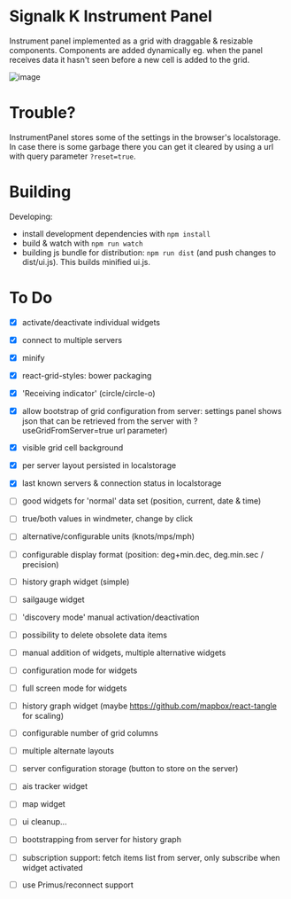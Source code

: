 Signalk K Instrument Panel
===============

Instrument panel implemented as a grid with draggable &amp; resizable components. Components are added dynamically eg. when the panel receives data it hasn't seen before a new cell is added to the grid.

![image](https://cloud.githubusercontent.com/assets/1049678/7094488/616bab4c-dfca-11e4-9c0b-eb1d4398f097.png)

Trouble?
=========================
InstrumentPanel stores some of the settings in the browser's localstorage. In case there is some garbage there you can get it cleared by using a url with query parameter `?reset=true`.



Building
================
Developing: 
- install development dependencies with `npm install`
- build & watch with `npm run watch`
- building js bundle for distribution: `npm run dist` (and push changes to dist/ui.js). This builds minified ui.js.


To Do
=================
- [x] activate/deactivate individual widgets
- [x] connect to multiple servers
- [x] minify 
- [x] react-grid-styles: bower packaging  
- [x] 'Receiving indicator' (circle/circle-o)
- [x] allow bootstrap of grid configuration from server: settings panel shows json that can be retrieved from the server with ?useGridFromServer=true url parameter)
- [x] visible grid cell background
- [x] per server layout persisted in localstorage
- [x] last known servers & connection status in localstorage

- [ ] good widgets for 'normal' data set (position, current, date & time)
- [ ] true/both values in windmeter, change by click
- [ ] alternative/configurable units (knots/mps/mph)
- [ ] configurable display format (position: deg+min.dec, deg.min.sec / precision)
- [ ] history graph widget (simple)
- [ ] sailgauge widget
- [ ] 'discovery mode' manual activation/deactivation
- [ ] possibility to delete obsolete data items
- [ ] manual addition of widgets, multiple alternative widgets
- [ ] configuration mode for widgets
- [ ] full screen mode for widgets
- [ ] history graph widget (maybe https://github.com/mapbox/react-tangle for scaling)
- [ ] configurable number of grid columns
- [ ] multiple alternate layouts
- [ ] server configuration storage (button to store on the server)
- [ ] ais tracker widget
- [ ] map widget
- [ ] ui cleanup...
- [ ] bootstrapping from server for history graph

- [ ] subscription support: fetch items list from server, only subscribe when widget activated
- [ ] use Primus/reconnect support
